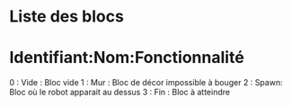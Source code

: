 # Liste des blocs

# Identifiant:Nom:Fonctionnalité

0 : Vide : Bloc vide 
1 : Mur : Bloc de décor impossible à bouger
2 : Spawn: Bloc où le robot apparait au dessus
3 : Fin : Bloc à atteindre